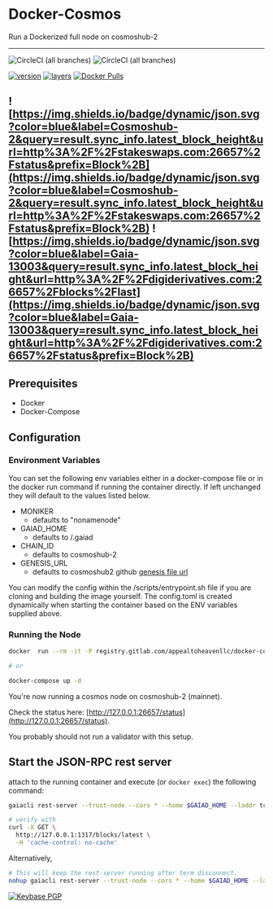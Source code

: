# Docker-Cosmos

Run a Dockerized full node on cosmoshub-2

---

![CircleCI (all branches)](https://img.shields.io/circleci/project/github/RyanHendricks/docker-cosmos.svg?label=circleci%20&logo=circleci&logoColor=white)
![CircleCI (all branches)](https://img.shields.io/circleci/project/github/RyanHendricks/docker-cosmos.svg?label=docker%20build&logo=docker&logoColor=white)

[![version](https://images.microbadger.com/badges/version/ryanhendricks/docker-cosmos.svg)](https://microbadger.com/images/ryanhendricks/docker-cosmos)
[![layers](https://images.microbadger.com/badges/image/ryanhendricks/docker-cosmos.svg)](https://microbadger.com/images/ryanhendricks/docker-cosmos)
[![Docker Pulls](https://img.shields.io/docker/pulls/ryanhendricks/docker-cosmos.svg?logo=docker&logoColor=white)](https://hub.docker.com/r/ryanhendricks/docker-cosmos)

![https://img.shields.io/badge/dynamic/json.svg?color=blue&label=Cosmoshub-2&query=result.sync_info.latest_block_height&url=http%3A%2F%2Fstakeswaps.com:26657%2Fstatus&prefix=Block%2B](https://img.shields.io/badge/dynamic/json.svg?color=blue&label=Cosmoshub-2&query=result.sync_info.latest_block_height&url=http%3A%2F%2Fstakeswaps.com:26657%2Fstatus&prefix=Block%2B) ![https://img.shields.io/badge/dynamic/json.svg?color=blue&label=Gaia-13003&query=result.sync_info.latest_block_height&url=http%3A%2F%2Fdigiderivatives.com:26657%2Fblocks%2Flast](https://img.shields.io/badge/dynamic/json.svg?color=blue&label=Gaia-13003&query=result.sync_info.latest_block_height&url=http%3A%2F%2Fdigiderivatives.com:26657%2Fstatus&prefix=Block%2B)
---

## Prerequisites

- Docker
- Docker-Compose

## Configuration

### Environment Variables

You can set the following env variables either in a docker-compose file or in the docker run command if running the container directly. If left unchanged they will default to the values listed below.

- MONIKER
  - defaults to "nonamenode"
- GAIAD_HOME
  - defaults to /.gaiad
- CHAIN_ID
  - defaults to cosmoshub-2
- GENESIS_URL
  - defaults to cosmoshub2 github [genesis file url](https://raw.githubusercontent.com/cosmos/launch/master/genesis.json)

You can modify the config within the /scripts/entrypoint.sh file if you are cloning and building the image yourself. The config.toml is created dynamically when starting the container based on the ENV variables supplied above.

### Running the Node

```sh
docker  run --rm -it -P registry.gitlab.com/appealtoheavenllc/docker-cosmos:latest

# or

docker-compose up -d
```

You're now running a cosmos node on cosmoshub-2 (mainnet).

Check the status here: [http://127.0.0.1:26657/status](http://127.0.0.1:26657/status).

You probably should not run a validator with this setup.

## Start the JSON-RPC rest server

attach to the running container and execute (or ```docker exec```) the following command:

```bash
gaiacli rest-server --trust-node --cors * --home $GAIAD_HOME --laddr tcp://0.0.0.0:1317

# verify with
curl -X GET \
  http://127.0.0.1:1317/blocks/latest \
  -H 'cache-control: no-cache'
```

Alternatively,

```bash
# This will keep the rest-server running after term disconnect.
nohup gaiacli rest-server --trust-node --cors * --home $GAIAD_HOME --laddr tcp://0.0.0.0:1317 > rest_log.txt &
```


[![Keybase PGP](https://img.shields.io/keybase/pgp/ryanhendricks.svg?label=keybase&logo=keybase&logoColor=white)](https://keybase.io/ryanhendricks)
